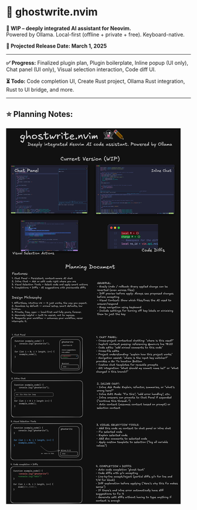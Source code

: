 # 👻 ghostwrite.nvim

**🚧 WIP – deeply integrated AI assistant for Neovim.**  
Powered by Ollama. Local-first (offline + private + free). Keyboard-native.

**🎯 Projected Release Date: March 1, 2025**

---

**✅ Progress:** Finalized plugin plan, Plugin boilerplate, Inline popup (UI only), Chat panel (UI only), Visual selection interaction, Code diff UI.

**⏳ Todo:** Code completion UI, Create Rust project, Ollama Rust integration, Rust to UI bridge, and more.

---

## ⭐️ Planning Notes:

![UX Sketch](assets/ghostwrite-plan.png)
